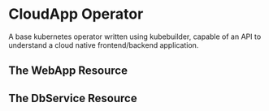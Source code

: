# CloudApp Operator

A base kubernetes operator written using kubebuilder, 
capable of an API to understand a cloud native frontend/backend application.

## The WebApp Resource

## The DbService Resource
